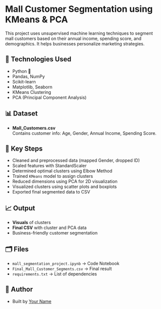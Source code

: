 # Mall Customer Segmentation using KMeans & PCA

This project uses unsupervised machine learning techniques to segment mall customers based on their annual income, spending score, and demographics. It helps businesses personalize marketing strategies.

## 🚀 Technologies Used
- Python 🐍
- Pandas, NumPy
- Scikit-learn
- Matplotlib, Seaborn
- KMeans Clustering
- PCA (Principal Component Analysis)

## 📊 Dataset
- **Mall_Customers.csv**  
  Contains customer info: Age, Gender, Annual Income, Spending Score.

## 📌 Key Steps
- Cleaned and preprocessed data (mapped Gender, dropped ID)
- Scaled features with StandardScaler
- Determined optimal clusters using Elbow Method
- Trained `KMeans` model to assign clusters
- Reduced dimensions using PCA for 2D visualization
- Visualized clusters using scatter plots and boxplots
- Exported final segmented data to CSV

## 📈 Output
- **Visuals** of clusters
- **Final CSV** with cluster and PCA data
- Business-friendly customer segmentation

## 🗂️ Files
- `mall_segmentation_project.ipynb` → Code Notebook
- `Final_Mall_Customer_Segments.csv` → Final result
- `requirements.txt` → List of dependencies

## 🤝 Author
- Built by [Your Name](https://github.com/yourusername)
